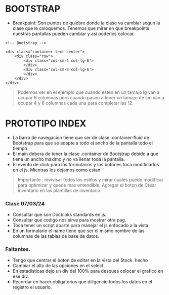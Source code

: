 # BOOTSTRAP

- Breakpoint: Son puntos de quiebre donde la clase va cambiar segun la clase que le coloquemos. Tenemos que mirar en que breakpoints nuestras pantallas pueden cambiar y asi poderlos colocar.

```
<!-- Bootstrap -->

<div class="container text-center">
    <div class="row">
        <div class="col-sm-4 col-lg-6">
        </div>
        <div class="col-sm-8 col-lg-6">
        </div>
    </div>
</div>
```
> Podemos ver en el ejemplo que cuando esten en un tama;o lg van a ocupar 6 columnas pero cuando pasen a tener un tama;o de sm van a ocupar 4 y 6 columnas cada una para completar las 12.

# PROTOTIPO INDEX

- La barra de navegacion tiene que ser de clase .container-fluid de Bootstrap para que se adapte a todo el ancho de la pantalla todo el tiempo.
- El main debera de tener la clase .container de Bootstrap debido a que tiene un ancho maximo y no va llenar toda la pantalla.
- El evento de click para los formularios y los botones toca modificarlos en el js. Mientras los dejamos como estan

> Importante : revivisar todos los estilos y mirar cuales puedo modificar para optimizar y quede mas entendible. Agregar el boton de Crear inventario en las plantillas de inventario.  


### Clase 07/03/24

- Consultar que son Docbloks standards en js.
- Consultar que codigo nos sirve para mostrar otra pag.
- Toca tener un script aparte para manejar el js enfocado a la vista
- En un formulario el name tiene que ser el mismo nombre de las columnas de las tablas de base de datos.



### Faltantes. 
- Tengo que centrar el boton de editar en la vista del Stock. hecho
- Cambiar el alto de las opciones en el select. 
- En estadisticas dejo un div del 100% para despues colocar el grafico en ese div.
- Recordar en hacer obligatorios que diligencie todos los datos en el registro el usuario.